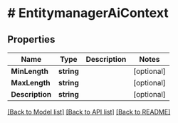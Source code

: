 # # EntitymanagerAiContext


## Properties 


Name | Type | Description | Notes
------------ | ------------- | ------------- | -------------
**MinLength**| **string** |   | [optional]
**MaxLength**| **string** |   | [optional]
**Description**| **string** |   | [optional]


[[Back to Model list]](../../README.md#models) [[Back to API list]](../../README.md#endpoints) [[Back to README]](../../README.md)


